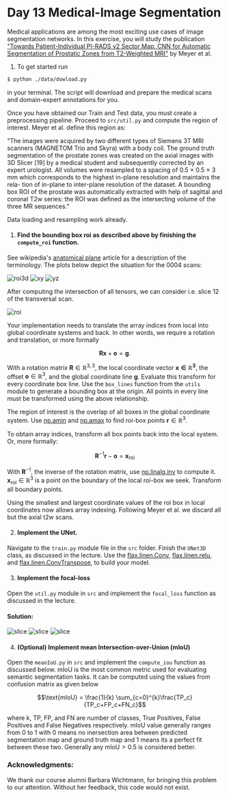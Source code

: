 # Day 13 Medical-Image Segmentation
Medical applications are among the most exciting use cases of image segmentation networks.
In this exercise, you will study the publication 
["Towards Patient-Individual PI-RADS v2 Sector Map:
CNN for Automatic Segmentation of Prostatic Zones
from T2-Weighted MRI"](https://www.var.ovgu.de/pub/2019_Meyer_ISBI_Zone_Segmentation.pdf)
by Meyer et al.


1. To get started run

``` bash
$ python ./data/dowload.py
```

in your terminal. The script will download and prepare the medical scans and domain-expert
annotations for you.

Once you have obtained our Train and Test data, you must create a preprocessing pipeline.
Proceed to `src/util.py` and compute the region of interest.
Meyer et al. define this region as:

"The images were acquired by two different
types of Siemens 3T MRI scanners (MAGNETOM Trio and Skyra)
with a body coil. The ground truth segmentation of the prostate
zones was created on the axial images with 3D Slicer [19] by a medical
student and subsequently corrected by an expert urologist. All
volumes were resampled to a spacing of 0.5 × 0.5 × 3 mm which
corresponds to the highest in-plane resolution and maintains the rela-
tion of in-plane to inter-plane resolution of the dataset. A bounding
box ROI of the prostate was automatically extracted with help of
sagittal and coronal T2w series: the ROI was defined as the intersecting
volume of the three MR sequences."

Data loading and resampling work already. 
1. #### Find the bounding box roi as described above by finishing the `compute_roi` function.

See wikipedia's [anatomical plane](https://en.wikipedia.org/wiki/Anatomical_plane) article for a description of the terminology.
The plots below depict the situation for the 0004 scans:

![roi3d](./fig/roi3d.png)
![xy](./fig/xy.png)
![yz](./fig/yz.png)

After computing the intersection of all tensors, we can consider i.e. slice 12 of the 
transversal scan.

![roi](./fig/roi.png)

Your implementation needs to translate the array indices from local into global coordinate systems and back.
In other words, we require a rotation and translation, or more formally

$$ \mathbf{R}\mathbf{x} + \mathbf{o} = \mathbf{g} .$$

With a rotation matrix $\mathbf{R} \in \mathbb{R}^{3,3}$, the local coordinate vector $\mathbf{x \in \mathbb{R}^{3}}$, the offset $\mathbf{o} \in \mathbb{R}^{3}$, and the global coordinate line $\mathbf{g}$.
Evaluate this transform for every coordinate box line. Use the `box_lines` function from the
`utils` module to generate a bounding box at the origin. All points in every line must be transformed using the above relationship.

The region of interest is the overlap of all boxes in the global coordinate system. Use [np.amin](https://numpy.org/doc/stable/reference/generated/numpy.amin.html) and [np.amax](https://numpy.org/doc/stable/reference/generated/numpy.amax.html) to find roi-box points $\mathbf{r} \in \mathbb{R}^{3}$. 

To obtain array indices, transform all box points back into the local system. Or, more formally:

$$ \mathbf{R}^{-1} \mathbf{r} - \mathbf{o} = \mathbf{x}_{\text{roi}} $$

With $\mathbf{R}^{-1}$, the inverse of the rotation matrix, use [np.linalg.inv](https://numpy.org/doc/stable/reference/generated/numpy.linalg.inv.html) to compute it. $\mathbf{x}_{\text{roi}} \in \mathbb{R}^{3}$ is a point on the boundary of the local roi-box we seek.
Transform all boundary points.

Using the smallest and largest coordinate values of the roi box in
local coordinates now allows array indexing. Following Meyer et al. we discard all but the axial t2w scans.

2. #### Implement the UNet. 

Navigate to the `train.py` module file in the `src` folder. 
Finish the `UNet3D` class, as discussed in the lecture. 
Use the [flax.linen.Conv](https://flax.readthedocs.io/en/latest/api_reference/flax.linen/_autosummary/flax.linen.Conv.html), [flax.linen.relu](https://flax.readthedocs.io/en/latest/api_reference/flax.linen/_autosummary/flax.linen.activation.relu.html), and [flax.linen.ConvTranspose](https://flax.readthedocs.io/en/latest/api_reference/flax.linen/_autosummary/flax.linen.ConvTranspose.html), to build your model.

3. #### Implement the focal-loss

Open the `util.py` module in `src` and implement the `focal_loss` function as discussed in the lecture.


#### Solution:
![slice](./fig/prostatext2.png)
![slice](./fig/prostatext2_net.png)
![slice](./fig/prostatext2_true.png)

4. #### (Optional) Implement mean Intersection-over-Union (mIoU)

Open the `meanIoU.py` in `src` and implement the `compute_iou` function as discussed below.
mIoU is the most common metric used for evaluating semantic segmentation tasks. It can be computed using the values from confusion matrix as given below

$$\text{mIoU} = \frac{1}{k} \sum_{c=0}^{k}\frac{TP_c}{TP_c+FP_c+FN_c}$$

where k, TP, FP, and FN are number of classes, True Positives, False Positives and False Negatives respectively.
mIoU value generally ranges from 0 to 1 with 0 means no inersection area between predicted segmentation map and ground truth map and 1 means its a perfect fit between these two.
Generally any $\text{mIoU}>0.5$ is considered better.

### Acknowledgments:
We thank our course alumni Barbara Wichtmann, for bringing this problem to our attention.
Without her feedback, this code would not exist.

